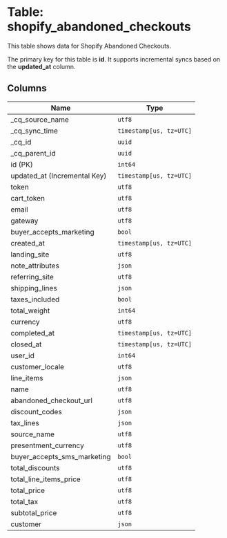 # Table: shopify_abandoned_checkouts

This table shows data for Shopify Abandoned Checkouts.

The primary key for this table is **id**.
It supports incremental syncs based on the **updated_at** column.

## Columns

| Name          | Type          |
| ------------- | ------------- |
|_cq_source_name|`utf8`|
|_cq_sync_time|`timestamp[us, tz=UTC]`|
|_cq_id|`uuid`|
|_cq_parent_id|`uuid`|
|id (PK)|`int64`|
|updated_at (Incremental Key)|`timestamp[us, tz=UTC]`|
|token|`utf8`|
|cart_token|`utf8`|
|email|`utf8`|
|gateway|`utf8`|
|buyer_accepts_marketing|`bool`|
|created_at|`timestamp[us, tz=UTC]`|
|landing_site|`utf8`|
|note_attributes|`json`|
|referring_site|`utf8`|
|shipping_lines|`json`|
|taxes_included|`bool`|
|total_weight|`int64`|
|currency|`utf8`|
|completed_at|`timestamp[us, tz=UTC]`|
|closed_at|`timestamp[us, tz=UTC]`|
|user_id|`int64`|
|customer_locale|`utf8`|
|line_items|`json`|
|name|`utf8`|
|abandoned_checkout_url|`utf8`|
|discount_codes|`json`|
|tax_lines|`json`|
|source_name|`utf8`|
|presentment_currency|`utf8`|
|buyer_accepts_sms_marketing|`bool`|
|total_discounts|`utf8`|
|total_line_items_price|`utf8`|
|total_price|`utf8`|
|total_tax|`utf8`|
|subtotal_price|`utf8`|
|customer|`json`|